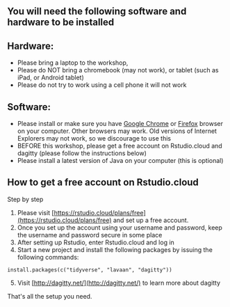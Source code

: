## You will need the following software and hardware to be installed

## Hardware:

- Please bring a laptop to the workshop, 
- Please do NOT bring a chromebook (may not work), or  tablet (such as iPad, or Android tablet)
- Please do not try to work using a cell phone it will not work

## Software:
- Please install or make sure you have [Google Chrome](https://www.google.com/chrome/) or [Firefox](https://www.mozilla.org/en-GB/firefox/new/?redirect_source=firefox-com)
browser on your computer. Other browsers may work. Old versions of Internet Explorers may not work, so we discourage to use this
- BEFORE this workshop, please get a free account on Rstudio.cloud and dagitty (please follow the instructions below)
- Please install a latest version of Java on your computer (this is optional)


## How to get a free account on Rstudio.cloud
Step by step

1. Please visit [https://rstudio.cloud/plans/free](https://rstudio.cloud/plans/free) and set up a free account. 
2. Once you set up the account using your username and password, keep the username and password secure in some place
3. After setting up Rstudio, enter Rstudio.cloud and log in
4. Start a new project and install the following packages by issuing the following commands:

`install.packages(c("tidyverse", "lavaan", "dagitty"))`

5. Visit [http://dagitty.net/](http://dagitty.net/) to learn more about dagitty

That's all the setup you need. 
